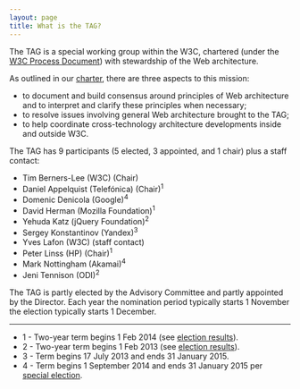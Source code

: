 ```yaml
---
layout: page
title: What is the TAG?
---
```


The TAG is a special working group within the W3C, chartered (under the [W3C Process Document](http://www.w3.org/2005/10/Process-20051014/organization.html#TAG)) with stewardship of the Web architecture.

As outlined in our [charter](http://www.w3.org/2004/10/27-tag-charter.html), there are three aspects to this mission:

* to document and build consensus around principles of Web architecture and to interpret and clarify these principles when necessary;
* to resolve issues involving general Web architecture brought to the TAG;
* to help coordinate cross-technology architecture developments inside and outside W3C.

The TAG has 9 participants (5 elected, 3 appointed, and 1 chair) plus a staff contact:

* Tim Berners-Lee (W3C) (Chair)
* Daniel Appelquist (Telefónica) (Chair)<sup>1</sup>
* Domenic Denicola (Google)<sup>4</sup>
* David Herman (Mozilla Foundation)<sup>1</sup>
* Yehuda Katz (jQuery Foundation)<sup>2</sup>
* Sergey Konstantinov (Yandex)<sup>3</sup>
* Yves Lafon (W3C) (staff contact)
* Peter Linss (HP) (Chair)<sup>1</sup>
* Mark Nottingham (Akamai)<sup>4</sup>
* Jeni Tennison (ODI)<sup>2</sup>


The TAG is partly elected by the Advisory Committee and partly appointed by the Director. Each year the nomination period typically starts 1 November the election typically starts 1 December.

---

* 1 - Two-year term begins 1 Feb 2014 (see [election results](http://www.w3.org/blog/news/archives/3570)).
* 2 - Two-year term begins 1 Feb 2013 (see [election results](http://www.w3.org/News/2013#entry-9677)).
* 3 - Term begins 17 July 2013 and ends 31 January 2015.
* 4 - Term begins 1 September 2014 and ends 31 January 2015 per [special election](http://lists.w3.org/Archives/Public/www-tag/2014Sep/0000.html).

